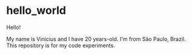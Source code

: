 # hello_world
Hello!

My name is Vinicius and I have 20 years-old.
I'm from São Paulo, Brazil.
This repository is for my code experiments.
